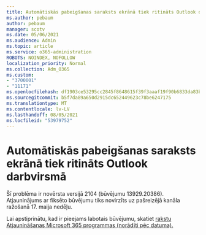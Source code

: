 ```yaml
---
title: Automātiskās pabeigšanas saraksts ekrānā tiek ritināts Outlook darbvirsmā
ms.author: pebaum
author: pebaum
manager: scotv
ms.date: 05/06/2021
ms.audience: Admin
ms.topic: article
ms.service: o365-administration
ROBOTS: NOINDEX, NOFOLLOW
localization_priority: Normal
ms.collection: Adm_O365
ms.custom:
- "3700001"
- "11171"
ms.openlocfilehash: df1903ce53295cc2845f8648615f39f3aaaf19f90b6833da83b27ba836e44d4e
ms.sourcegitcommit: b5f7da89a650d2915dc652449623c78be6247175
ms.translationtype: MT
ms.contentlocale: lv-LV
ms.lasthandoff: 08/05/2021
ms.locfileid: "53979752"
---
```

# <a name="autocomplete-list-scrolls-off-the-screen-in-outlook-desktop"></a>Automātiskās pabeigšanas saraksts ekrānā tiek ritināts Outlook darbvirsmā

Šī problēma ir novērsta versijā 2104 (būvējumu 13929.20386). Atjauninājums ar fiksēto būvējumu tiks novirzīts uz pašreizējā kanāla ražošanā 17. maija nedēļu. 

Lai apstiprinātu, kad ir pieejams labotais būvējumu, skatiet [rakstu Atjaunināšanas Microsoft 365 programmas (norādīti pēc datuma).](/officeupdates/update-history-microsoft365-apps-by-date)
